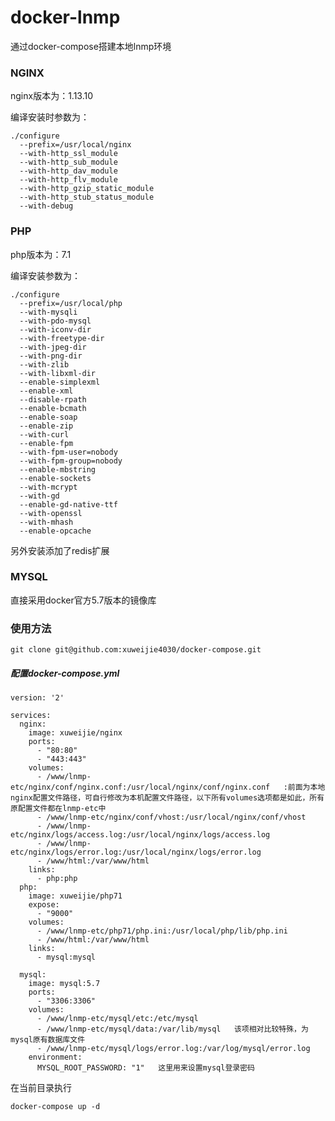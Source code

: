 # docker-lnmp
通过docker-compose搭建本地lnmp环境

### NGINX
  nginx版本为：1.13.10
  
  
  编译安装时参数为：
  
  
    ./configure 
      --prefix=/usr/local/nginx 
      --with-http_ssl_module 
      --with-http_sub_module 
      --with-http_dav_module 
      --with-http_flv_module 
      --with-http_gzip_static_module 
      --with-http_stub_status_module 
      --with-debug

### PHP
  php版本为：7.1
  
  
  编译安装参数为：
  
  
    ./configure
      --prefix=/usr/local/php 
      --with-mysqli 
      --with-pdo-mysql 
      --with-iconv-dir 
      --with-freetype-dir 
      --with-jpeg-dir 
      --with-png-dir 
      --with-zlib 
      --with-libxml-dir 
      --enable-simplexml 
      --enable-xml 
      --disable-rpath 
      --enable-bcmath 
      --enable-soap 
      --enable-zip 
      --with-curl 
      --enable-fpm 
      --with-fpm-user=nobody 
      --with-fpm-group=nobody 
      --enable-mbstring 
      --enable-sockets 
      --with-mcrypt 
      --with-gd 
      --enable-gd-native-ttf 
      --with-openssl 
      --with-mhash 
      --enable-opcache
  另外安装添加了redis扩展
  
 ### MYSQL
  直接采用docker官方5.7版本的镜像库
  
### 使用方法
```
git clone git@github.com:xuweijie4030/docker-compose.git
```

##### 配置docker-compose.yml
```
version: '2'

services:
  nginx:
    image: xuweijie/nginx
    ports:
      - "80:80"
      - "443:443"
    volumes:
      - /www/lnmp-etc/nginx/conf/nginx.conf:/usr/local/nginx/conf/nginx.conf   :前面为本地nginx配置文件路径，可自行修改为本机配置文件路径，以下所有volumes选项都是如此，所有原配置文件都在lnmp-etc中
      - /www/lnmp-etc/nginx/conf/vhost:/usr/local/nginx/conf/vhost
      - /www/lnmp-etc/nginx/logs/access.log:/usr/local/nginx/logs/access.log
      - /www/lnmp-etc/nginx/logs/error.log:/usr/local/nginx/logs/error.log
      - /www/html:/var/www/html
    links:
      - php:php
  php:
    image: xuweijie/php71
    expose:
      - "9000"
    volumes:
      - /www/lnmp-etc/php71/php.ini:/usr/local/php/lib/php.ini
      - /www/html:/var/www/html
    links:
      - mysql:mysql

  mysql:
    image: mysql:5.7
    ports:
      - "3306:3306"
    volumes:
      - /www/lnmp-etc/mysql/etc:/etc/mysql
      - /www/lnmp-etc/mysql/data:/var/lib/mysql   该项相对比较特殊，为mysql原有数据库文件
      - /www/lnmp-etc/mysql/logs/error.log:/var/log/mysql/error.log
    environment:
      MYSQL_ROOT_PASSWORD: "1"   这里用来设置mysql登录密码
```

在当前目录执行
```
docker-compose up -d
```
